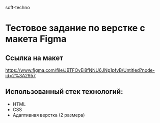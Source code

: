 soft-techno
# Тестовое задание по верстке с макета Figma

## Ссылка на макет
https://www.figma.com/file/JBTFOvEi8fNNU6JNp1pfvB/Untitled?node-id=2%3A2957

## Использованный стек технологий:
- HTML
- CSS
- Адаптивная верстка (2 размера)
